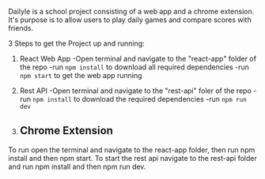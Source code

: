 Dailyle is a school project consisting of a web app and a chrome extension. It's purpose is to allow users to play daily games and compare scores with friends.

3 Steps to get the Project up and running:

1. React Web App
    -Open terminal and navigate to the "react-app" folder of the repo
    -run `npm install` to download all required dependencies
    -run `npm start` to get the web app running

2. Rest API
    -Open terminal and navigate to the "rest-api" foler of the repo
    -run `npm install` to download the required dependencies
    -run `npm run dev`

3. Chrome Extension
    -

To run open the terminal and navigate to the react-app folder, then run npm install and then npm start. To start the rest api navigate to the rest-api folder and run npm install and then npm run dev.
